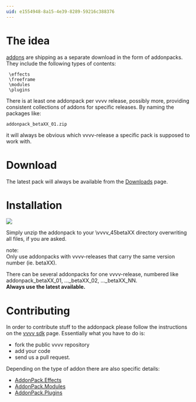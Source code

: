 ```yaml
---
uid: e1554948-8a15-4e39-8289-59216c388376
---
```


# The idea

[addons](xref:e1161303-b566-408c-86f2-1cf6cb8137b7) are shipping as a separate download in the form of addonpacks. They include the following types of contents:  

```
 \effects
 \freeframe
 \modules
 \plugins
```

There is at least one addonpack per vvvv release, possibly more, providing consistent collections of addons for specific releases. By naming the packages like:  
```
addonpack_betaXX_01.zip
```  
it will always be obvious which vvvv-release a specific pack is supposed to work with.  

# Download

The latest pack will always be available from the [Downloads](https://vvvv.org/downloads) page.   


# Installation

![](~/img/vvvv_folder_short-setup.png "")   

Simply unzip the addonpack to your \vvvv_45betaXX directory overwriting all files, if you are asked.   

note:  
Only use addonpacks with vvvv-releases that carry the same version number (ie. betaXX).  
   

There can be several addonpacks for one vvvv-release, numbered like addonpack_betaXX_01, ..._betaXX_02, ..._betaXX_NN.   
**Always use the latest available.**  



# Contributing

In order to contribute stuff to the addonpack please follow the instructions on the [vvvv sdk](xref:51377b2d-17a4-4b5f-b0c1-eb2cc11fe251) page. Essentially what you have to do is:  
* fork the public vvvv repository  
* add your code  
* send us a pull request.   

Depending on the type of addon there are also specific details:  
* [AddonPack.Effects](xref:557d6915-5069-483e-8175-2834225be56b)  
* [AddonPack.Modules](xref:be2a7b95-9a02-4bdf-8506-e10292de80f4)  
* [AddonPack.Plugins](xref:16491d30-9b16-48d5-8ad1-74ca43a2c1dd)  

